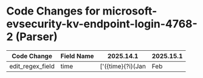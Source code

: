 # Code Changes for microsoft-evsecurity-kv-endpoint-login-4768-2 (Parser)

| Code Change | Field Name | 2025.14.1 | 2025.15.1 |
|-------------|------------|-----------|------------|
| edit_regex_field | time | ['({time}(?i)(Jan|Feb|Mar|Apr|May|Jun|Jul|Aug|Sep|Oct|Nov|Dec) \d{1,2} \d{1,2}:\d{1,2}:\d{1,2} 20\d{2})', '({time}\d\d\/\d\d\/\d\d\d\d\s+\d\d:\d\d:\d\d\s+(?i)(AM|PM))', '({time}\d\d\d\d-\d\d-\d\d \d\d:\d\d:\d\d)', 'TimeGenerated":"({time}\d\d\d\d-\d\d-\d\dT\d\d:\d\d:\d\d\.\d\d\d\d\d\d\dZ)"', 'TimeGenerated=({time}\d{10})'] | ['"TimeCreated":"({time}\d\d\d\d-\d\d-\d\d\s+\d\d:\d\d:\d\d\s+\-\d{4})"', '"TimeGenerated":"({time}\d\d\d\d-\d\d-\d\dT\d\d:\d\d:\d\d\.\d\d\d\d\d\d\dZ)"', '({time}(?i)(Jan|Feb|Mar|Apr|May|Jun|Jul|Aug|Sep|Oct|Nov|Dec) \d{1,2} \d{1,2}:\d{1,2}:\d{1,2} 20\d{2})', '({time}\d\d\/\d\d\/\d\d\d\d\s+\d\d:\d\d:\d\d\s+(?i)(AM|PM))', '({time}\d\d\d\d-\d\d-\d\d \d\d:\d\d:\d\d)', 'TimeGenerated=({time}\d{10})'] |